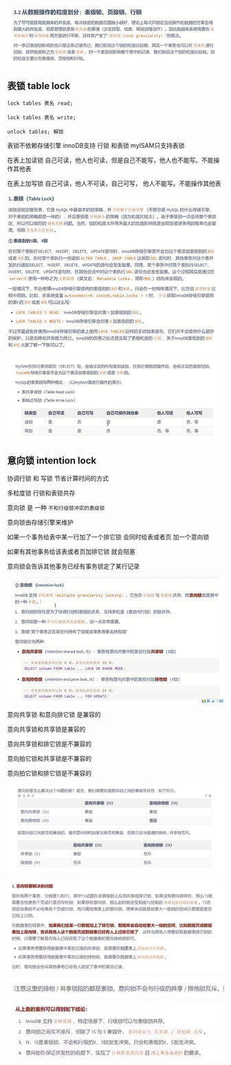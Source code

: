 ![img_340.png](img_340.png)

表锁 table lock
---

    lock tables 表名 read;

    lock tables 表名 write;

    unlock tables; 解锁

表锁不依赖存储引擎  innoDB支持 行锁 和表锁  myISAM只支持表锁

在表上加读锁 自己可读，他人也可读，但是自己不能写，他人也不能写。不能操作其他表

在表上加写锁 自己可读，他人不可读，自己可写， 他人不能写。不能操作其他表

![img_341.png](img_341.png)

![img_342.png](img_342.png)

意向锁 intention lock
---

协调行锁 和 写锁 节省计算时间的方式

多粒度锁 行锁和表锁共存

意向锁 是 一种 `不和行级锁冲突的表级锁`

意向锁由存储引擎来维护 

如果一个事务给表中某一行加了一个排它锁 会同时给表或者页 加一个意向锁 

如果有其他事务给该表或者页加排它锁 就会阻塞

意向锁会告诉其他事务已经有事务锁定了某行记录

![img_343.png](img_343.png)

意向共享锁 和意向排它锁 是兼容的 

意向共享锁和共享锁是兼容的

意向共享锁和排它锁是不兼容的

意向拍它锁和共享锁是不兼容的

意向拍它锁和排它锁是不兼容的

![img_345.png](img_345.png)

![img_344.png](img_344.png)

![img_346.png](img_346.png)

![img_347.png](img_347.png)